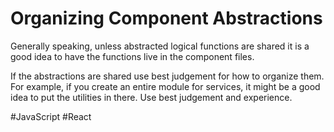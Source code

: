 # Organizing Component Abstractions

Generally speaking, unless abstracted logical functions are shared it is a good idea to have the functions live in the component files. 

If the abstractions are shared use best judgement for how to organize them. For example, if you create an entire module for services, it might be a good idea to put the utilities in there. Use best judgement and experience.

#JavaScript
	#React